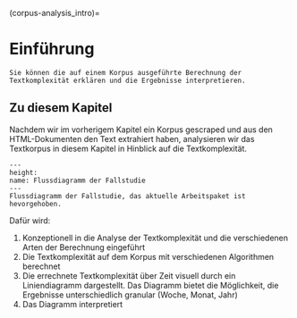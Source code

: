 (corpus-analysis_intro)=
# Einführung 
```{admonition} Groblernziel dieses Kapitels
Sie können die auf einem Korpus ausgeführte Berechnung der Textkomplexität erklären und die Ergebnisse interpretieren.
```

## Zu diesem Kapitel
Nachdem wir im vorherigem Kapitel ein Korpus gescraped und aus den HTML-Dokumenten den Text extrahiert haben, analysieren wir das Textkorpus in diesem Kapitel in Hinblick auf die Textkomplexität.

```{figure} ../book_images/flow-chart_corpus-analysis.png
---
height:
name: Flussdiagramm der Fallstudie
---
Flussdiagramm der Fallstudie, das aktuelle Arbeitspaket ist hevorgehoben.
```

Dafür wird:
1. Konzeptionell in die Analyse der Textkomplexität und die verschiedenen Arten der Berechnung eingeführt
2. Die Textkomplexität auf dem Korpus mit verschiedenen Algorithmen berechnet
3. Die errechnete Textkomplexität über Zeit visuell durch ein Liniendiagramm dargestellt. Das Diagramm bietet die Möglichkeit, die Ergebnisse unterschiedlich granular (Woche, Monat, Jahr)
4. Das Diagramm interpretiert

